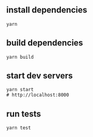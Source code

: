 ## install dependencies
```shell
yarn
```

## build dependencies
```shell
yarn build
```

## start dev servers
```shell
yarn start
# http://localhost:8000
```

## run tests
```shell
yarn test
```
